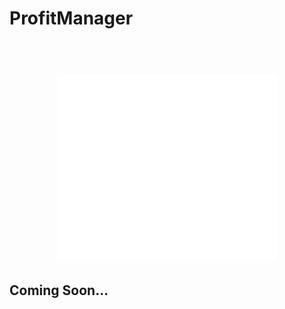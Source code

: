 # ProfitManager
<h1 align="center">
  <br>
  <img style = "width:70%;" src="https://raw.githubusercontent.com/AmirAzade/CryptoPulse/main/wallet_profit/static/favicon.png" alt="RogLight">
</h1>
<h2> Coming Soon... </h2>
